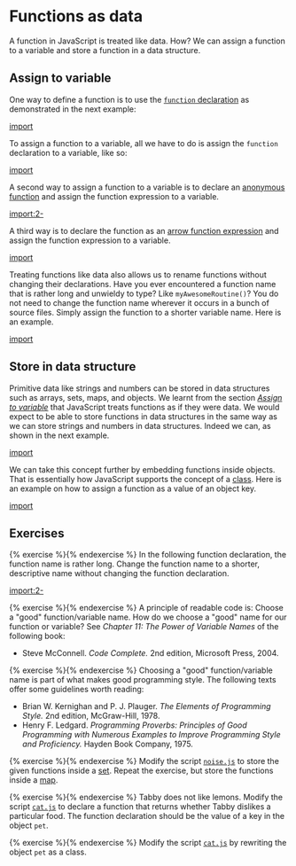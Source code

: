 # Functions as data

A function in JavaScript is treated like data. How? We can assign a function to
a variable and store a function in a data structure.

<!-- ================================================================= -->

## Assign to variable

One way to define a function is to use the
[`function` declaration](https://developer.mozilla.org/en-US/docs/Web/JavaScript/Reference/Statements/function)
as demonstrated in the next example:

[import](code/function-declare.js)

To assign a function to a variable, all we have to do is assign the `function`
declaration to a variable, like so:

[import](code/function-assign.js)

A second way to assign a function to a variable is to declare an
[anonymous function](https://developer.mozilla.org/en-US/docs/Web/JavaScript/Reference/Operators/function)
and assign the function expression to a variable.

[import:2-](code/function-anon.js)

A third way is to declare the function as an
[arrow function expression](https://developer.mozilla.org/en-US/docs/Web/JavaScript/Reference/Functions/Arrow_functions)
and assign the function expression to a variable.

[import](code/function-arrow.js)

Treating functions like data also allows us to rename functions without changing
their declarations. Have you ever encountered a function name that is rather
long and unwieldy to type? Like `myAwesomeRoutine()`? You do not need to change
the function name wherever it occurs in a bunch of source files. Simply assign
the function to a shorter variable name. Here is an example.

[import](code/rename.js)

<!-- ================================================================= -->

## Store in data structure

Primitive data like strings and numbers can be stored in data structures such as
arrays, sets, maps, and objects. We learnt from the section
[_Assign to variable_](data.md#assign-to-variable) that JavaScript treats
functions as if they were data. We would expect to be able to store functions in
data structures in the same way as we can store strings and numbers in data
structures. Indeed we can, as shown in the next example.

[import](code/noise.js)

We can take this concept further by embedding functions inside objects. That is
essentially how JavaScript supports the concept of a
[class](https://developer.mozilla.org/en-US/docs/Web/JavaScript/Reference/Classes).
Here is an example on how to assign a function as a value of an object key.

[import](code/cat.js)

<!-- ================================================================= -->

## Exercises

<!-- prettier-ignore -->
{% exercise %}{% endexercise %}
In the following function declaration, the function name is rather long. Change
the function name to a shorter, descriptive name without changing the function
declaration.

[import:2-](code/life.js)

<!-- prettier-ignore -->
{% exercise %}{% endexercise %}
A principle of readable code is: Choose a "good" function/variable name. How do
we choose a "good" name for our function or variable? See _Chapter 11: The Power
of Variable Names_ of the following book:

<!-- prettier-ignore -->
- Steve McConnell. _Code Complete._ 2nd edition, Microsoft Press, 2004.

<!-- prettier-ignore -->
{% exercise %}{% endexercise %}
Choosing a "good" function/variable name is part of what makes good programming
style. The following texts offer some guidelines worth reading:

<!-- prettier-ignore -->
- Brian W. Kernighan and P. J. Plauger. _The Elements of Programming Style._
  2nd edition, McGraw-Hill, 1978.
- Henry F. Ledgard. _Programming Proverbs: Principles of Good Programming with
  Numerous Examples to Improve Programming Style and Proficiency._ Hayden Book
  Company, 1975.

<!-- prettier-ignore -->
{% exercise %}{% endexercise %}
Modify the script [`noise.js`](code/noise.js) to store the given functions
inside a
[set](https://developer.mozilla.org/en-US/docs/Web/JavaScript/Reference/Global_Objects/Set).
Repeat the exercise, but store the functions inside a
[map](https://developer.mozilla.org/en-US/docs/Web/JavaScript/Reference/Global_Objects/Map).

<!-- prettier-ignore -->
{% exercise %}{% endexercise %}
Tabby does not like lemons. Modify the script [`cat.js`](code/cat.js) to declare
a function that returns whether Tabby dislikes a particular food. The function
declaration should be the value of a key in the object `pet`.

<!-- prettier-ignore -->
{% exercise %}{% endexercise %}
Modify the script [`cat.js`](code/cat.js) by rewriting the object `pet` as a
class.
